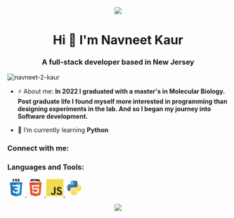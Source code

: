 <p align="center">
  <img src = "https://github.com/Navneet-2-Kaur/Navneet-2-Kaur/assets/139146318/dc4ed9b9-a93d-4ea2-a30c-b299f041d9ba"/>
</p>


<h1 align="center">Hi 👋 I'm Navneet Kaur</h1>
<h3 align="center">A full-stack developer based in New Jersey</h3>

<p align="left"> <img src="https://komarev.com/ghpvc/?username=navneet-2-kaur&label=Profile%20views&color=0e75b6&style=flat" alt="navneet-2-kaur" /> </p>

- ⚡ About me: **In 2022 I graduated with a master's in Molecular Biology. Post graduate life I found myself more interested in programming than designing experiments in the lab. And so I began my journey into Software development.**

- 🌱 I’m currently learning **Python**

<h3 align="left">Connect with me:</h3>
<p align="left">
</p>

<h3 align="left">Languages and Tools:</h3>
<p align="left"> <a href="https://www.w3schools.com/css/" target="_blank" rel="noreferrer"> <img src="https://raw.githubusercontent.com/devicons/devicon/master/icons/css3/css3-original-wordmark.svg" alt="css3" width="40" height="40"/> </a> <a href="https://www.w3.org/html/" target="_blank" rel="noreferrer"> <img src="https://raw.githubusercontent.com/devicons/devicon/master/icons/html5/html5-original-wordmark.svg" alt="html5" width="40" height="40"/> </a> <a href="https://developer.mozilla.org/en-US/docs/Web/JavaScript" target="_blank" rel="noreferrer"> <img src="https://raw.githubusercontent.com/devicons/devicon/master/icons/javascript/javascript-original.svg" alt="javascript" width="40" height="40"/> </a> <a href="https://www.python.org" target="_blank" rel="noreferrer"> <img src="https://raw.githubusercontent.com/devicons/devicon/master/icons/python/python-original.svg" alt="python" width="40" height="40"/> </a> </p>


<p align="center">
  <img src="https://github.com/Navneet-2-Kaur/Navneet-2-Kaur/assets/139146318/11b5cb57-1f06-4289-b6e3-39f56bd58e44)https://github.com/Navneet-2-Kaur/Navneet-2-Kaur/assets/139146318/11b5cb57-1f06-4289-b6e3-39f56bd58e44" />
</p>
